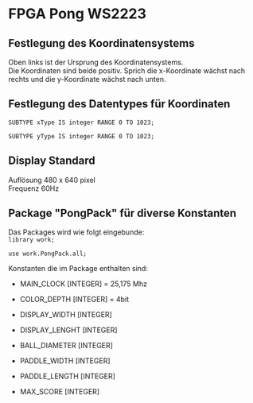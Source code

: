 # FPGA Pong WS2223

## Festlegung des Koordinatensystems
Oben links ist der Ursprung des Koordinatensystems.  
Die Koordinaten sind beide positiv. Sprich die x-Koordinate wächst nach rechts und die y-Koordinate wächst nach unten.

## Festlegung des Datentypes für Koordinaten
<code>SUBTYPE xType IS integer RANGE 0 TO 1023;  
SUBTYPE yType IS integer RANGE 0 TO 1023;</code>

## Display Standard
Auflösung 480 x 640 pixel  
Frequenz 60Hz

## Package "PongPack" für diverse Konstanten
Das Packages wird wie folgt eingebunde:  
<code>library work;  
use work.PongPack.all;</code>

Konstanten die im Package enthalten sind:
- MAIN_CLOCK [INTEGER] = 25,175 Mhz
- COLOR_DEPTH [INTEGER] = 4bit

- DISPLAY_WIDTH [INTEGER]
- DISPLAY_LENGHT [INTEGER]
- BALL_DIAMETER [INTEGER]
- PADDLE_WIDTH [INTEGER]
- PADDLE_LENGTH [INTEGER]

- MAX_SCORE [INTEGER]
